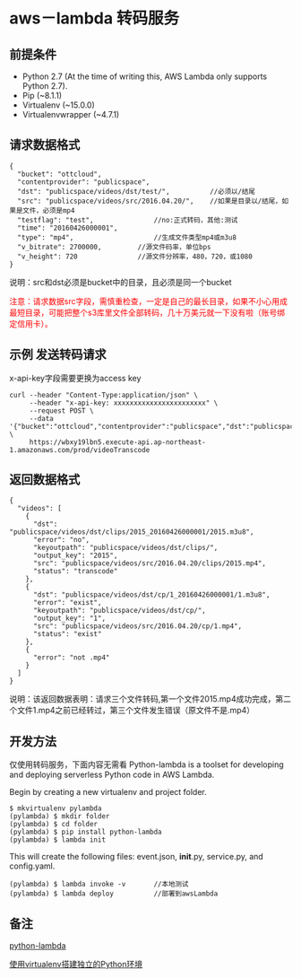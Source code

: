 # aws－lambda 转码服务

## 前提条件
* Python 2.7 (At the time of writing this, AWS Lambda only supports Python 2.7).
* Pip (~8.1.1)
* Virtualenv (~15.0.0)
* Virtualenvwrapper (~4.7.1)

## 请求数据格式

	{
	  "bucket": "ottcloud",
	  "contentprovider": "publicspace",
	  "dst": "publicspace/videos/dst/test/",          //必须以/结尾
	  "src": "publicspace/videos/src/2016.04.20/",    //如果是目录以/结尾，如果是文件，必须是mp4
	  "testflag": "test",				//no:正式转码，其他:测试
	  "time": "20160426000001",
	  "type": "mp4",					//生成文件类型mp4或m3u8
	  "v_bitrate": 2700000,			//源文件码率，单位bps
	  "v_height": 720				//源文件分辨率，480，720，或1080
	}
说明：src和dst必须是bucket中的目录，且必须是同一个bucket

<font color=red>注意：请求数据src字段，需慎重检查，一定是自己的最长目录，如果不小心用成最短目录，可能把整个s3库里文件全部转码，几十万美元就一下没有啦（账号绑定信用卡）。</font>

## 示例 发送转码请求
x-api-key字段需要更换为access key

	curl --header "Content-Type:application/json" \
		 --header "x-api-key: xxxxxxxxxxxxxxxxxxxxxxx" \
	     --request POST \
	     --data '{"bucket":"ottcloud","contentprovider":"publicspace","dst":"publicspace/videos/dst/test/","src":"publicspace/videos/src/2016.04.20/","testflag":"test","time":"20160426000001","type":"mp4","v_bitrate":2700000,"v_height":720}' \
	     https://wbxy19lbn5.execute-api.ap-northeast-1.amazonaws.com/prod/videoTranscode

## 返回数据格式

	{
	  "videos": [
	    {
	      "dst": "publicspace/videos/dst/clips/2015_20160426000001/2015.m3u8",
	      "error": "no",
	      "keyoutpath": "publicspace/videos/dst/clips/",
	      "output_key": "2015",
	      "src": "publicspace/videos/src/2016.04.20/clips/2015.mp4",
	      "status": "transcode"
	    },
	    {
	      "dst": "publicspace/videos/dst/cp/1_20160426000001/1.m3u8",
	      "error": "exist",
	      "keyoutpath": "publicspace/videos/dst/cp/",
	      "output_key": "1",
	      "src": "publicspace/videos/src/2016.04.20/cp/1.mp4",
	      "status": "exist"
	    },
	    {
	      "error": "not .mp4"
	    }
	  ]
	}
说明：该返回数据表明：请求三个文件转码,第一个文件2015.mp4成功完成，第二个文件1.mp4之前已经转过，第三个文件发生错误（原文件不是.mp4）

## 开发方法
仅使用转码服务，下面内容无需看
Python-lambda is a toolset for developing and deploying serverless Python code in AWS Lambda.

Begin by creating a new virtualenv and project folder.

	$ mkvirtualenv pylambda
	(pylambda) $ mkdir folder
	(pylambda) $ cd folder
	(pylambda) $ pip install python-lambda
	(pylambda) $ lambda init
This will create the following files: event.json, __init__.py, service.py, and config.yaml.

	(pylambda) $ lambda invoke -v		//本地测试
	(pylambda) $ lambda deploy			//部署到awsLambda


## 备注

[python-lambda](https://github.com/nficano/python-lambda)

[使用virtualenv搭建独立的Python环境](http://qicheng0211.blog.51cto.com/3958621/1561685)
